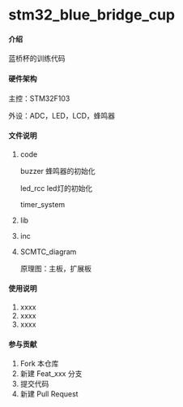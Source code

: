 # stm32_blue_bridge_cup

#### 介绍
蓝桥杯的训练代码

#### 硬件架构
主控：STM32F103

外设：ADC，LED，LCD，蜂鸣器


#### 文件说明

1.  code

    buzzer
     蜂鸣器的初始化

    led_rcc
     led灯的初始化

    timer_system

2.  lib
3.  inc
4. SCMTC_diagram

    原理图：主板，扩展板

#### 使用说明

1.  xxxx
2.  xxxx
3.  xxxx

#### 参与贡献

1.  Fork 本仓库
2.  新建 Feat_xxx 分支
3.  提交代码
4.  新建 Pull Request

